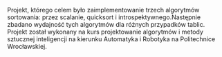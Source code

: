 Projekt, którego celem było zaimplementowanie trzech algorytmów sortowania:
przez scalanie, quicksort i introspektywnego.Następnie zbadano wydajność
tych algorytmów dla różnych przypadków tablic. Projekt został wykonany na kurs
projektowanie algorytmów i metody sztucznej inteligencji
na kierunku Automatyka i Robotyka na Politechnice Wrocławskiej.
